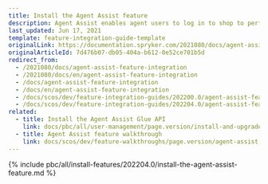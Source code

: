 ```yaml
---
title: Install the Agent Assist feature
description: Agent Assist enables agent users to log in to shop to perform actions on customers’ behalf. This guide describes how to install Agent Assist in your project.
last_updated: Jun 17, 2021
template: feature-integration-guide-template
originalLink: https://documentation.spryker.com/2021080/docs/agent-assist-feature-integration
originalArticleId: 7d476b07-db05-404a-b612-0e52ce701b5d
redirect_from:
  - /2021080/docs/agent-assist-feature-integration
  - /2021080/docs/en/agent-assist-feature-integration
  - /docs/agent-assist-feature-integration
  - /docs/en/agent-assist-feature-integration
  - /docs/scos/dev/feature-integration-guides/202200.0/agent-assist-feature-integration.html
  - /docs/scos/dev/feature-integration-guides/202204.0/agent-assist-feature-integration.html
related:
  - title: Install the Agent Assist Glue API
    link: docs/pbc/all/user-management/page.version/install-and-upgrade/install-the-agent-assist-glue-api.html
  - title: Agent Assist feature walkthrough
    link: docs/scos/dev/feature-walkthroughs/page.version/agent-assist-feature-walkthrough.html
---
```


{% include pbc/all/install-features/202204.0/install-the-agent-assist-feature.md %} <!-- To edit, see /_includes/pbc/all/install-features/202204.0/install-the-agent-assist-feature.md -->
